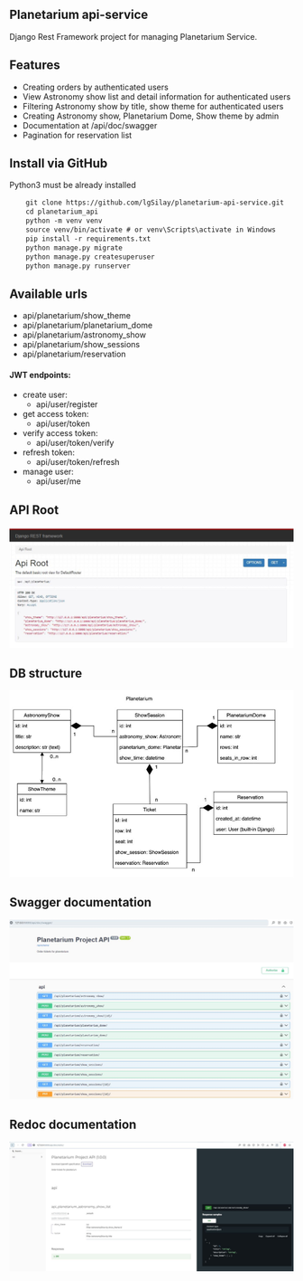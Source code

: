 ## Planetarium api-service

Django Rest Framework project for managing Planetarium Service.

## Features

- Creating orders by authenticated users
- View Astronomy show list and detail information for authenticated users
- Filtering Astronomy show by title, show theme for authenticated users
- Creating Astronomy show, Planetarium Dome, Show theme by admin
- Documentation at /api/doc/swagger
- Pagination for reservation list

## Install via GitHub

Python3 must be already installed
```shell
    git clone https://github.com/lgSilay/planetarium-api-service.git
    cd planetarium_api
    python -m venv venv
    source venv/bin/activate # or venv\Scripts\activate in Windows
    pip install -r requirements.txt
    python manage.py migrate
    python manage.py createsuperuser
    python manage.py runserver
```

## Available urls
- api/planetarium/show_theme
- api/planetarium/planetarium_dome
- api/planetarium/astronomy_show
- api/planetarium/show_sessions
- api/planetarium/reservation

#### JWT endpoints:
- create user:
  - api/user/register
- get access token:
  - api/user/token
- verify access token:
  - api/user/token/verify
- refresh token:
  - api/user/token/refresh
- manage user:
  - api/user/me

## API Root
![api_root.JPG](image/api_root.JPG)

## DB structure
![db_structure.JPG](image/db_structure.JPG)

## Swagger documentation
![swager.JPG](image/swager.JPG)

## Redoc documentation
![redoc.JPG](image/redoc.JPG)
